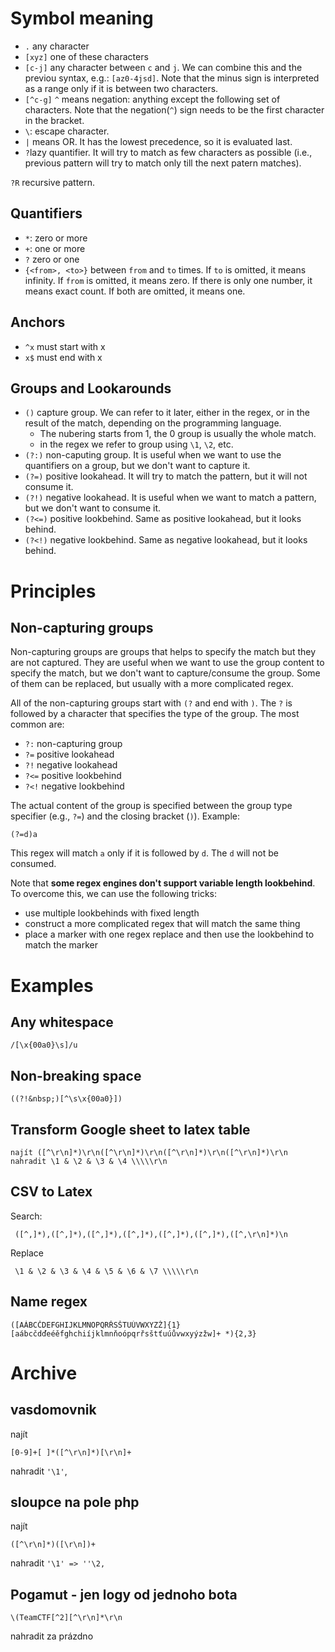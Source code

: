 # Symbol meaning
- `.` any character
- `[xyz]` one of these characters   
- `[c-j]` any character between `c` and `j`. We can combine this and the previou syntax, e.g.: `[az0-4jsd]`. Note that the minus sign is interpreted as a range only if it is between two characters.
- `[^c-g]` `^` means negation: anything except the following set of characters. Note that the negation(`^`) sign needs to be the first character in the bracket.
- `\`: escape character. 
- `|` means OR. It has the lowest precedence, so it is evaluated last.
- `?`lazy quantifier. It will try to match as few characters as possible (i.e., previous pattern will try to match only till the next patern matches).

`?R` recursive pattern. 

## Quantifiers
- `*`: zero or more 
- `+`: one or more
- `?` zero or one
- `{<from>, <to>}` between `from` and `to` times. If `to` is omitted, it means infinity. If `from` is omitted, it means zero. If there is only one number, it means exact count. If both are omitted, it means one. 

## Anchors
- `^x` must start with x
- `x$` must end with x

## Groups and Lookarounds
- `()` capture group. We can refer to it later, either in the regex, or in the result of the match, depending on the programming language. 
    - The nubering starts from 1, the 0 group is usually the whole match.
    - in the regex we refer to group using `\1`, `\2`, etc.
- `(?:)` non-caputing group. It is useful when we want to use the quantifiers on a group, but we don't want to capture it.
- `(?=)` positive lookahead. It will try to match the pattern, but it will not consume it.
- `(?!)` negative lookahead. It is useful when we want to match a pattern, but we don't want to consume it.
- `(?<=)` positive lookbehind. Same as positive lookahead, but it looks behind.
- `(?<!)` negative lookbehind. Same as negative lookahead, but it looks behind.



# Principles
## Non-capturing groups
Non-capturing groups are groups that helps to specify the match but they are not captured. They are useful when we want to use the group content to specify the match, but we don't want to capture/consume the group. Some of them can be replaced, but usually with a more complicated regex.

All of the non-capturing groups start with `(?` and end with `)`. The `?` is followed by a character that specifies the type of the group. The most common are:
- `?:` non-capturing group
- `?=` positive lookahead
- `?!` negative lookahead
- `?<=` positive lookbehind
- `?<!` negative lookbehind

The actual content of the group is specified between the group type specifier (e.g., `?=`) and the closing bracket (`)`). Example:
```Regex
(?=d)a
```
This regex will match `a` only if it is followed by `d`. The `d` will not be consumed.

Note that **some regex engines don't support variable length lookbehind**. To overcome this, we can use the following tricks:
- use multiple lookbehinds with fixed length
- construct a more complicated regex that will match the same thing
- place a marker with one regex replace and then use the lookbehind to match the marker



# Examples

## Any whitespace
```Regex
/[\x{00a0}\s]/u
```

## Non-breaking space
```Regex
((?!&nbsp;)[^\s\x{00a0}])
```

## Transform Google sheet to latex table
```Regex
najít ([^\r\n]*)\r\n([^\r\n]*)\r\n([^\r\n]*)\r\n([^\r\n]*)\r\n
nahradit \1 & \2 & \3 & \4 \\\\\r\n
```

## CSV to Latex

Search:
```Regex
 ([^,]*),([^,]*),([^,]*),([^,]*),([^,]*),([^,]*),([^,\r\n]*)\n
```
Replace
```Regex
 \1 & \2 & \3 & \4 & \5 & \6 & \7 \\\\\r\n
```

## Name regex
```Regex
([AÁBCČDEFGHIJKLMNOPQRŘSŠTUÚVWXYZŽ]{1}[aábcčdďeéěfghchiíjklmnňoópqrřsštťuúůvwxyýzžw]+ *){2,3}
```



# Archive

## vasdomovnik
najít 
```Regex
[0-9]+[ ]*([^\r\n]*)[\r\n]+
```
nahradit `'\1'`,

## sloupce na pole php
najít 
```Regex
([^\r\n]*)([\r\n])+
```
nahradit `'\1' => ''\2,`

## Pogamut - jen logy od jednoho bota
```Regex
\(TeamCTF[^2][^\r\n]*\r\n 
```
nahradit za prázdno




